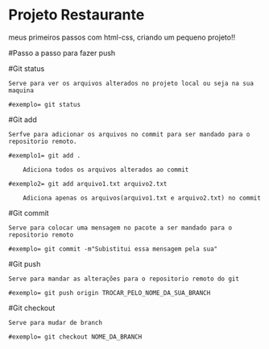 # Projeto Restaurante
meus primeiros passos com html-css, criando um pequeno projeto!!

#Passo a passo para fazer push


#Git status

    Serve para ver os arquivos alterados no projeto local ou seja na sua maquina

    #exemplo= git status

#Git add

    Serfve para adicionar os arquivos no commit para ser mandado para o repositorio remoto.

    #exemplo1= git add .

        Adiciona todos os arquivos alterados ao commit

    #exemplo2= git add arquivo1.txt arquivo2.txt

        Adiciona apenas os arquivos(arquivo1.txt e arquivo2.txt) no commit    

#Git commit

    Serve para colocar uma mensagem no pacote a ser mandado para o repositorio remoto

    #exemplo= git commit -m"Subistitui essa mensagem pela sua"

#Git push

    Serve para mandar as alterações para o repositorio remoto do git

    #exemplo= git push origin TROCAR_PELO_NOME_DA_SUA_BRANCH


#Git checkout

    Serve para mudar de branch

    #exemplo= git checkout NOME_DA_BRANCH